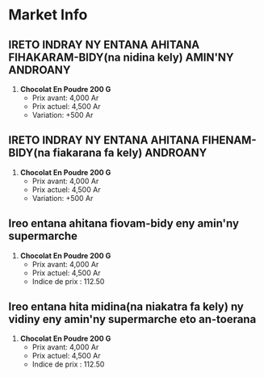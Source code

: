 # Market Info

## IRETO INDRAY NY ENTANA AHITANA FIHAKARAM-BIDY(na nidina kely) AMIN'NY ANDROANY

1. **Chocolat En Poudre 200 G**
   - Prix avant: 4,000 Ar
   - Prix actuel: 4,500 Ar
   - Variation: +500 Ar

## IRETO INDRAY NY ENTANA AHITANA FIHENAM-BIDY(na fiakarana fa kely) ANDROANY

1. **Chocolat En Poudre 200 G**
   - Prix avant: 4,000 Ar
   - Prix actuel: 4,500 Ar
   - Variation: +500 Ar

## Ireo entana ahitana fiovam-bidy eny amin'ny supermarche

1. **Chocolat En Poudre 200 G**
   - Prix avant: 4,000 Ar
   - Prix actuel: 4,500 Ar
   - Indice de prix : 112.50

## Ireo entana hita midina(na niakatra fa kely) ny vidiny eny amin'ny supermarche eto an-toerana

1. **Chocolat En Poudre 200 G**
   - Prix avant: 4,000 Ar
   - Prix actuel: 4,500 Ar
   - Indice de prix : 112.50

